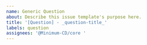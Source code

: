 ```yaml
---
name: Generic Question
about: Describe this issue template's purpose here.
title: '[Question] - _question-title_'
labels: question
assignees: '@Minimum-CD/core '
---
```

